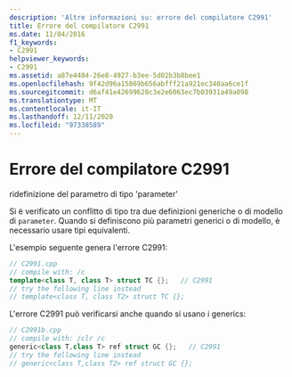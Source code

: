 ```yaml
---
description: 'Altre informazioni su: errore del compilatore C2991'
title: Errore del compilatore C2991
ms.date: 11/04/2016
f1_keywords:
- C2991
helpviewer_keywords:
- C2991
ms.assetid: a87e4404-26e8-4927-b3ee-5d02b3b8bee1
ms.openlocfilehash: 9f42d96a15869b656abfff21a921ec340aa6ce1f
ms.sourcegitcommit: d6af41e42699628c3e2e6063ec7b03931a49a098
ms.translationtype: MT
ms.contentlocale: it-IT
ms.lasthandoff: 12/11/2020
ms.locfileid: "97338589"
---
```

# <a name="compiler-error-c2991"></a>Errore del compilatore C2991

ridefinizione del parametro di tipo 'parameter'

Si è verificato un conflitto di tipo tra due definizioni generiche o di modello di `parameter`. Quando si definiscono più parametri generici o di modello, è necessario usare tipi equivalenti.

L'esempio seguente genera l'errore C2991:

```cpp
// C2991.cpp
// compile with: /c
template<class T, class T> struct TC {};   // C2991
// try the following line instead
// template<class T, class T2> struct TC {};
```

L'errore C2991 può verificarsi anche quando si usano i generics:

```cpp
// C2991b.cpp
// compile with: /clr /c
generic<class T,class T> ref struct GC {};   // C2991
// try the following line instead
// generic<class T,class T2> ref struct GC {};
```
